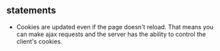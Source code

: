 ## statements

- Cookies are updated even if the page doesn't reload. That means you can make ajax requests and the server has the ability to control the client's cookies.